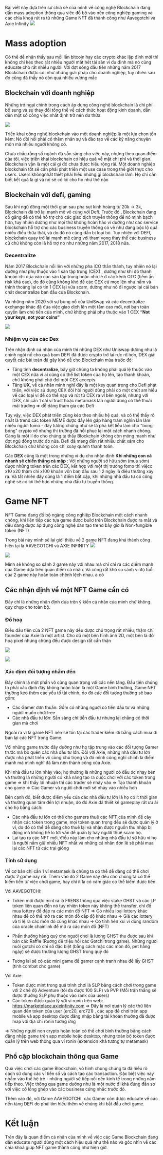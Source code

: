 Bài viết này dựa trên sự chia sẻ của mình về công nghệ Blockchain đang dần mass adoption thông qua việc đổ bộ vào nền công nghiệp gaming và các chìa khoá rút ra từ những Game NFT đã thành công như Aavegotchi và Axie Infinity
![](https://images.viblo.asia/457dde50-ac84-49a1-b7d8-6b6763b39892.jpeg)

# Mass adoption
Có thể dễ nhận thấy sau mỗi lần bitcoin hay các crypto khác lập đỉnh mới thì không chỉ kéo theo rất nhiều người mất hết tài sản vì đu đỉnh mà nó cũng educate cho rất nhiều người. Với đợt sóng đầu tiên những năm 2017 Blockchain được coi như những giải pháp cho doanh nghiệp, tuy nhiên sau đó cũng đã thấy nó còn quá nhiều vướng mắc

## Blockchain với doanh nghiệp
Những trở ngại chính trong cách áp dụng công nghệ blockchain là chi phí bổ sung và sự thay đổi tổng thể về cách thức hoạt động kinh doanh, dẫn đến một số công việc nhất định trở nên dư thừa. 

![](https://images.viblo.asia/fa979474-363f-4a9a-8614-f98a32d4f2f6.jpeg)


Triển khai công nghệ blockchain vào một doanh nghiệp là một lựa chọn tốn kém: Nó đòi hỏi phải có thêm nhân sự và đào tạo về các kỹ năng chuyên môn mà nhiều người không có. 

Chưa chắc rằng số ngành đã sẵn sàng cho việc này, nhưng theo quan điểm của tôi, việc triển khai blockchain có hiệu quả về mặt chi phí và thời gian. Blockchain vẫn là một cái gì đó chưa được hiểu rộng rãi. Một doanh nghiệp blockchain tốt sẽ cần phải phát triển một use case trong thế giới thực cho users. Users khôngnhất thiết phải hiểu những gì blockchain làm. Họ chỉ cần biết kết quả là gì và nó sẽ có lợi cho họ như thế nào

## Blockchain với defi, gaming

Sau khi ngủ đông một thời gian sau pha sụt kinh hoàng từ 20k -> 3k, Blockchain đã trở lại mạnh mẽ vô cùng với Defi. Trước đó , Blockchain đang cố gắng để có thể hỗ trợ cho các giao dịch truyền thống để nó minh bạch hơn, tuy nhiên dường như mọi thứ không hoàn hảo vì dường như các service blockchain hỗ trợ cho các business truyền thống có vẻ như đang bộc lộ quá nhiều điều thừa thãi, và do đó nó cũng dần bị loại bỏ. Tuy nhiên với DEFI, blockchain quay trở lại mạnh mẽ cùng với tham vọng thay thế các business cũ chứ không còn là hỗ trợ nó như những năm 2017, 2018 nữa.

### Decentralize

Năm 2017 Blockchain nổi lên với những pha ICO thần thánh, tuy nhiên nó lại dường như phụ thuộc vào 1 sàn tập trung (CEX) , dường như khi đó thanh khoản chỉ dựa vào các sàn tập trung hoặc nhỏ lẻ ở các kênh OTC (tiềm ẩn risk khá cao), do đó cũng không khó để các CEX cứ mọc lên như nấm và thỉnh thoảng lại có tin 1 CEX lại vừa scam, dường như nó đi ngược lại cái bản chât decentralize ban đầu của Blockchain.

Và những năm 2020 với sự bùng nổ của UniSwap và các decentralize exchange khác đã đưa việc giao dịch lên một tầm cao mới, nơi bạn toàn quyền làm chủ tiền của mình, chứ không phải phụ thuộc vào 1 CEX **“Not your keys, not your coins”**

![](https://images.viblo.asia/f5581627-bc45-464f-ae82-c49257ce6590.jpeg)

### Nhiệm vụ của các Dex

Trên nhận định cá nhân của mình thì những DEX như Uniswap dường như là chính ngòi nổ cho quả bom DEFI đã được crypto trở lại rực rỡ hơn, DEX giải quyết các bài toán đã gây khó dễ cho Blockchain mùa trước đó:
- Tăng tính **decentralize**, bây giờ chúng ta không phải quá lệ thuộc vào một CEX nữa vì ai cũng có thể list token của họ lên, tạo thanh khoản, chứ không phải chờ đợi một CEX accepts
- Tăng **UX**, về cá nhân mình nghĩ đây là một key quan trọng cho Defi phát triển, với việc sử dụng CEX đòi hỏi người dùng phải có một chút am hiểu về các loại ví để có thể nạp và rút từ CEX ra ví bên ngoài, nhưng với DEX, chỉ cần 1 cái ví trust hoặc metamask làn người dùng có thể thoải mái trading => dễ dàng tham gia các Defi

Tuy vậy, việc DEX phát triển cũng kéo theo nhiều hệ quả, và có thể thấy rõ nhất là trend các token MEME được đẩy lên gấp hàng trăm nghìn lần làm nhiều người fomo - đây tưởng chừng như sẽ là pha kết liễu làm cho "bong bóng" crypto vỡ nhưng thị trường đã hồi phục lại một cách nhanh chóng. Càng là một lí do cho chúng ta thấy Blockchain không còn mỏng manh như đợt ngủ đông trước đó nữa. Defi đã mang đến rất nhiều chất xám cho Blockchain chứ không còn chỉ xoay quanh thanh toán.

Các **DEX** cũng là một trong những ví dụ cho nhận định **Khi những con cá nhanh sẽ chiến thắng cá mập** : Với những người sở hữu sớm (mua sớm) được những token trên các DEX, kết hợp với một thị trường fomo thì việcc x10 x20 thậm chí x100 khoản vốn ban đầu sau 1 2 ngày là điều thường xảy ra. Và tất nhiên đây cũng là 1 điểm bất cập, khi những nhà đầu tư có công nghệ sẽ có lợi thế hơn những nhà đầu tư truyền thống.

# Game NFT 
NFT Game đang đổ bộ ngàng công nghiệp Blockchain một cách nhanh chóng, khi liên tiếp các tựa game được build trên Blockchain được ra mắt và đều đang được áp dụng công nghệ đan tạo trend bây giờ là Non-fungible token (NFT)

Trong bài này mình sẽ lại giới thiệu về 2 game NFT đang khá thành công hiện tại là AAVEGOTCHI và AXIE INFINITY
![](https://images.viblo.asia/f2825a0a-ad4e-4243-a443-fd6720c92def.jpeg)

![](https://images.viblo.asia/c3b40ea8-9f3a-478c-b28f-1cdc3c60e631.png)


Mình sẽ không so sánh 2 game này với nhau mà chỉ chỉ ra các điềm mạnh của Game dựa trên quan điểm cá nhân. Và cũng rất khó so sánh vì độ tuổi của 2 game này hoàn toàn chênh lệch nhau.
a có 

## Các nhận định về một NFT Game cần có

Đây chỉ là những nhận định dựa trên ý kiến cá nhân của mình chứ không quy chụp cho toàn bộ.

### Đồ hoạ
Điều đầu tiên của 2 NFT game này đều được chú trọng rất nhiều, thậm chí founder của Axie là một artist. Cho dù một bên hình ảnh 2D, một bên là đồ hoạ pixel nhưng chúng đều được design rất cẩn thận


![](https://images.viblo.asia/0c376850-c25b-4ebe-a768-6cd35246e505.png)

![](https://images.viblo.asia/a782fc32-dae6-4c7a-befa-25ed226f03f2.png)

### Xác định đối tượng nhắm đến

Đây chính là một phần vô cùng quan trọng với các nền tảng. Đầu tiên chúng ta phải xác định đây không hoàn toàn là một Game bình thường, Game NFT thường kéo thêm các yếu tố tài chính, do đó các đối tượng thường sẽ bao gồm:

- Các Gamer đơn thuần: Gồm có những người có tiền đầu tư và những người muốn chơi free
- Các nhà đầu tư lớn: Sẵn sàng chi tiền đầu tư nhưng lại chẳng có thời gian mà chơi

Ngoài ra vì là game NFT nên sẽ tồn tại các trader kiếm lời bằng cách mua đi bán lại các NFT trong Game.

Với những game trước đây dường như họ tập trung vào các đối tượng Gamer trước mà bỏ quên các nhà đầu tư lớn. Đối với Axie, những nhà đầu tư lớn được nhà phát triển vô cùng chú trọng và đó mình cũng nghĩ chính là điểm mạnh mà mình nghĩ đã làm nên thành công của Axie.

Khi nhà đầu tư lớn nhảy vào, họ thường là những người có đầu óc nhạy bén và thường là những người có khả năng tạo ra cuộc chơi với các token trong game => khi thấy lợi nhuận thì các trader sẽ nhảy vào => Tạo thanh khoản cho game => Các Gamer và người chơi mới sẽ nhảy vào nhiều hơn

Bên cạnh đó, biết được điểm yếu của các nhà đầu tư lớn là họ có ít thời gian và thường quan tâm đến lợi nhuận, do đó Axie đã thiết kế gameplay rất ưu ái cho họ bằng cách:

- Các nhà đầu tư lớn có thể cho gamers thuê các NFT của mình để cày nhận các token trong game, mọi token quan trọng đều sẽ được quản lý ở ví, do đó có thể dễ dàng cho thuê lại và nhận được nguồn thu nhập bị động mà không hề lo tới vấn đề quản lý hay người thuê scam họ.
- Lai tạo ra các NFT mới, điều này làm cho những nhà đầu tư sở hữu vì họ là người nắm giữ nhiều NFT nhất và những cá nhân đơn lẻ sẽ phải mua lại các NFT từ các trại giống



### Tính sử dụng

Về cơ bản chỉ cần 1 ví metamask là chúng ta có thể dễ dàng có thể chơi được 2 game này rồi. Thêm vào đó 2 Game này đều cho chúng ta có thể kiếm tiền từ việc chơi game, hay chí ít là có cảm giác có thể kiếm được tiền.

Với AAVEGOTCHI:

- Token mới được mint ra là FRENS thông qua việc stake GHST và các LP token liên quan đến nó tuy nhiên token này không thể transfer, chỉ để mua lottery để đập ra các món đồ NFT => Có nhiều loại lottery khác nhau để có thể mở ra các món đồ cấp độ khác nhau => Giá các lottery và tỉ lệ ra các món đồ cũng khác nhau => Có tính hên xui vì dùng random của oracle chainlink để mở ra các món đồ (NFT)
- Phần thưởng hàng quý cho người chơi là lượng GHST thu được sau khi bán các Raffle (Rương để triệu hồi các Gotchi trong game). Những người nuôi gotchi có chỉ số đặc biệt (bằng cách mặc các món đồ, pet hằng ngày) sẽ được thưởng lượng GHST trong quỹ đó

- Tương lai sẽ có các mini game để gamer cạnh tranh nhau để lấy GHST (tính combat cho game)

Vơi Axie:
-  Token được mint trong quá trình chơi là SLP  bằng cách chơi trong game với 2 chế độ Adventure (tối đa được 100 SLP) và PVP (Mỗi trận thắng sẽ được thưởng SLP phụ thuộc vào rank của users)
- Các token được quản lý với ví ronin trên web:  https://marketplace.axieinfinity.com  => Đây là nơi quản lý các thứ liên quan đến token của user (erc20,  erc721) , các app để chơi trên app mobile và app desktop được đăng nhập bằng tài khoản thường đã được map với địa chỉ ronin tương ứng

=> Những người non crypto hoàn toàn có thể chơi bình thường bằng cách đăng nhập game trên app mobile hoặc desktop, nhưng toàn bộ token được quản lý trên web thông qua ví ronin (extension khá tương tự metamask)

## Phổ cập blockchain thông qua Game

Qua việc chơi các game Blockchain, vô hình chung chúng ta đã hiểu rõ cách sử dụng các ví tiền số và cách tạo các transaction. Đặc biệt việc này nhắm vào thế hệ trẻ - những người sẽ tiếp nối nền kinh tế trong những năm tiếp theo. Việc thông qua game dường như là một nước đi khá đúng đắn so với việc cố lồng ghép vào các business cứng nhắc trước đó.

Thêm vào đó, với Game AAVEGOTCHI, các Gamer còn được educate về các nền tảng DEFI do phải tìm hiểu thêm về chúng khi bắt đầu chơi game.


# Kết luận
Trên đây là quan điểm cá nhân của mình về việc các Game Blockchain đang dần educate người dùng một cách hiệu quả như thế nào và góc nhìn về các chìa khoá giúp NFT game thành công như hiện giờ.